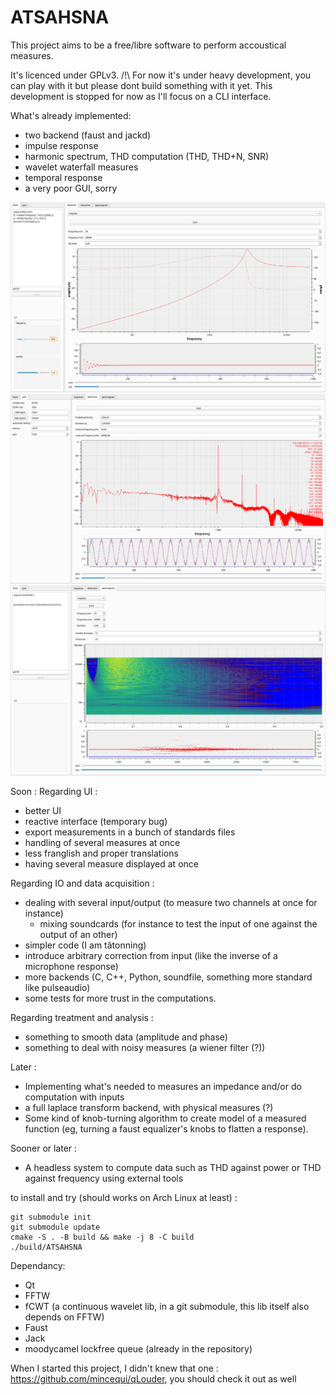 # ATSAHSNA

This project aims to be a free/libre software to perform accoustical measures.

It's licenced under GPLv3.
/!\ For now it's under heavy development, you can play with it but please dont build something with it yet.
This development is stopped for now as I'll focus on a CLI interface.

What's already implemented:
- two backend (faust and jackd)
- impulse response
- harmonic spectrum, THD computation (THD, THD+N, SNR)
- wavelet waterfall measures
- temporal response
- a very poor GUI, sorry

![faust frequency response](./docs/screenshot/impulse_hp_reson.png)
![distortion of my headphone](./docs/screenshot/beyerdynamics_ecm8000_distortion.png)
![spectrogram of faust's mono_freeverb](./docs/screenshot/faust_monofreeverb_spectrogram.png)


Soon :
Regarding UI :
- better UI
- reactive interface (temporary bug)
- export measurements in a bunch of standards files
- handling of several measures at once
- less franglish and proper translations
- having several measure displayed at once

Regarding IO and data acquisition :
- dealing with several input/output (to measure two channels at once for instance)
  - mixing soundcards (for instance to test the input of one against the output of an other)
- simpler code (I am tâtonning)
- introduce arbitrary correction from input (like the inverse of a microphone response)
- more backends (C, C++, Python, soundfile, something more standard like pulseaudio) 
- some tests for more trust in the computations.

Regarding treatment and analysis :
- something to smooth data (amplitude and phase)
- something to deal with noisy measures (a wiener filter (?))

Later :
- Implementing what's needed to measures an impedance and/or do computation with inputs
- a full laplace transform backend, with physical measures (?)
- Some kind of knob-turning algorithm to create model of a measured function (eg, turning a faust equalizer's knobs to flatten a response).

Sooner or later :
- A headless system to compute data such as THD against power or THD against frequency using external tools


to install and try (should works on Arch Linux at least) :
```
git submodule init
git submodule update
cmake -S . -B build && make -j 8 -C build
./build/ATSAHSNA 
```

Dependancy:
* Qt
* FFTW
* fCWT (a continuous wavelet lib, in a git submodule, this lib itself also depends on FFTW)
* Faust
* Jack
* moodycamel lockfree queue (already in the repository)

When I started this project, I didn't knew that one : https://github.com/mincequi/qLouder, you should check it out as well
